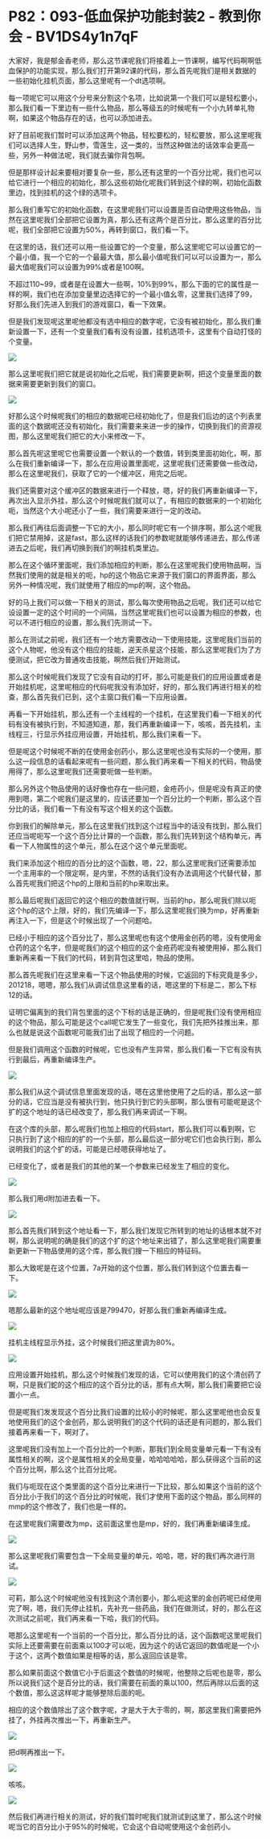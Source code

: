 # P82：093-低血保护功能封装2 - 教到你会 - BV1DS4y1n7qF

大家好，我是郁金香老师，那么这节课呢我们将接着上一节课啊，编写代码啊啊低血保护的功能实现，那么我们打开第92课的代码，那么首先呢我们是相关数据的一些初始化挂机页面，那么这里呢有一个dt选项啊。

每一项呢它可以用这个分号来分割这个名项，比如说第一个我们可以是轻松要小，那么我们看一下里边有一些什么物品，那么等级五的时候呢有一个小九转单礼物啊，如果这个物品存在的话，也可以添加进去。

好了目前呢我们暂时可以添加这两个物品，轻松要松的，轻松要放，那么这里呢我们可以选择人生，野山参，雪莲生，这一类的，当然这种做法的话效率会更高一些，另外一种做法呢，我们就去骗你背包啊。

但是那样设计起来要相对要复杂一些，那么还有这里的一个百分比呢，我们也可以给它进行一个相应的初始化，那么这些初始化呢我们转到这个绿的啊，初始化函数里边，找到挂机的这个绿的选项卡。

那么我们重写它的初始化函数，在这里呢我们可以设置是否自动使用这些物品，当然在这里呢我们全部把它设置为真，那么还有这两个是百分比，那么这里的百分比呢，我们全部把它设置为50%，再转到窗口，我们看一下。

在这里的话，我们还可以用一些设置它的一个变量，那么这里呢它可以设置它的一个最小值，我一个它的一个最最大值，那么最小值呢我们可以可以设置为一，那么最大值呢我们可以设置为99%或者是100啊。

不超过110~99，或者是在设置大一些啊，10%到99%，那么下面的它的属性是一样的啊，我们也在添加变量里边选择它的一个最小值幺零，这里我们选择了99，好那么我们先进入到我们的游戏窗口，看一下效果。

但是我们发现呢这里呢他都没有选中相应的数字呢，它没有被初始化，那么我们重新设置一下，还有一个变量我们看有没有设置，挂机选项卡，这里有个自动打怪的个变量。



![](img/f2125de207fed3800a3d3d0fac2aaec7_1.png)

那么这里呢我们把它就是说初始化之后呢，我们需要更新啊，把这个变量里面的数据来需要更新到我们的窗口。

![](img/f2125de207fed3800a3d3d0fac2aaec7_3.png)

好那么这个时候呢我们的相应的数据呢已经初始化了，但是我们后边的这个列表里面的这个数据呢还没有初始化，我们需要来来进一步的操作，切换到我们的资源视图，那么这里呢我们把它的大小来修改一下。

那么首先呢这里呢它也需要设置一个默认的一个数值，转到类里面初始化，啊，那么在我们重新编译一下，那么在应用设置里面呢，这里呢我们还需要做一些改动，那么在这里呢我们，获取了它的一个缓冲区，用完之后呢。

我们还需要对这个缓冲区的数据来进行一个释放，嗯，好的我们再重新编译一下，再次出入显示外挂，那么这个时候呢我们就可以了，有相应的数据来的一个初始化呃，当然这个大小呢还小了一些，我们需要来进行一定的改动。

那么我们再往后面调整一下它的大小，那么同时呢它有一个排序啊，那么这个呢我们把它禁用掉，这是fast，那么这样的话我们的参数呢就能够传递进去，那么传递进去之后呢，我们再切换到我们的啊挂机类里边。

那么在这个循环里面呢，我们添加相应的判断，那么在这里呢我们使用物品啊，当然我们使用的就是相关的呃，hp的这个物品它来源于我们窗口的界面界面，那么另外一种情况呢，我们就使用了相应的mp的啊，这个物品。

好的马上我们可以做一下相关的测试，那么每次使用物品之后呢，我们还可以给它设设置一定的这个时间的一个间隔，当然这里呢我们也可以设置为相应的参数，也可以不进行相应的设置，那么我们先测试一下。

那么在测试之前呢，我们还有一个地方需要改动一下使用技能，这里呢我们当前的这个人物呢，他没有这个相应的技能，逆天杀星这个技能，那么这里呢我们为了方便测试，把它改为普通攻击技能，啊然后我们开始测试。

那么这个时候呢我们发现了它没有自动的打坏，那么可能是我们的应用设置或者是开始挂机呢，这里呢相应的代码呢我没有添加好，好的，那么我们再进行相关的检查，那么首先我们已到，这个主窗口我们看一下应用设置。

再看一下开始挂机，那么还有一个主线程的一个挂机，在这里我们看一下相关的代码有没有被执行到，不知道知道，那，我们再重新编译一下，咳咳，首先挂机，主线程三，行显示外挂应用设置，开始挂机，那么我们来看一下。

但是呢这个时候呢不断的在使用金创药小，那么这里呢也没有实际的一个使用，那么这一段信息的话看起来呢有一些问题，那么我们再来看一下相关的代码，物品使用得了，那么这里呢我们还需要呃做一些判断。

那么另外这个物品使用的话好像也存在一些问题，金疮药小，但是呢没有真正的使用到嗯，第二个呢我们是这里的，应该还要加一个百分比的一个判断，那么这个百分比的话，我们看一下有没有写这个相关的这个函数。

你到我们的解除单元，那么在这里我们找到这个过程当中的话没有找到，那么我们还应当呢呃写一个这个百分比计算的一个函数，那么我们先转到这个结构单元，再看一下人物属性的这个单元，那么在这个这个单元里面呢。

我们来添加这个相应的百分比的这个函数，嗯，22，那么这里呢我们还需要添加一个主用率的一个限定啊，是内里，不然的话我们没有办法调用这个代替代替，那么首先呢我们把这个hp的上限和当前的hp来取出来。

那么最后呢我们返回它的这个相应的数值就行啊，当前的hp，那么呢我们除以呃这个hp的这个上限，好的，我们先编译一下，那么这里呢我们换为mp，好再重新再注入一下，但是这个时候出现了一个问题哈。

已经小于相应的这个百分比了，那么这里呢也有这个使用金创药的嗯，没有使用金仓药的这个名字，但是呢我们的这个相应的这个金疮药呢没有被使用掉，那么我们重新再来看一下我们的代码，转到背包这里哈，物品的使用。

那么首先呢我们在这里来看一下这个物品使用的时候，它返回的下标究竟是多少，201218，嗯嗯，那么我们从调试信息这里看的话，嗯这里的下标是二，那么下标12的话。

证明它偏离到的我们背包里面的这个下标的话是正确的，但是呢我们没有使用相应的这个物品，那么可能是这个call呢它发生了一些变化，我们先把外挂推出来，那么也就是说这个函数呢可能我们出了出现了相应的一个问题。

但是我们调用这个函数的时候呢，它也没有产生异常，那么我们看一下它有没有执行到最后，再重新编译生产。

![](img/f2125de207fed3800a3d3d0fac2aaec7_5.png)

那么我们从这个调试信息里面发现的话，嗯在这里他使用了之后的话，那么这一部分的话，它应当是没有被执行到，他只执行到它的头部啊，那么很有可能呢是这个扩的这个地址的话已经改变了，那么我们再来调试一下啊。

在这个库的头部，那么呢我们也加上相应的代码start，那么我们可以看到啊，它只执行到了这个相应的扩的一个头部，那么最后这一部分呢它们也会执行到，那么说明我们的这个扩的话，可能是已经嗯获得地址了。

已经变化了，或者是我们的其他的某一个参数来已经发生了相应的变化。

![](img/f2125de207fed3800a3d3d0fac2aaec7_7.png)

那么我们用d附加进去看一下。

![](img/f2125de207fed3800a3d3d0fac2aaec7_9.png)

那么首先我们转到这个地址看一下，那么我们发现它所转到的地址的话根本就不对啊，那么说明呢的确是我们的这个扩的这个地址来出错了，那么这里呢我们需要重新更新一下物品使用的这个库，那么我们搜一下相应的特征码。

那么大致呢是在这个位置，7a开始的这个位置，那么我们转到这个位置去看一下。

![](img/f2125de207fed3800a3d3d0fac2aaec7_11.png)

嗯那么最新的这个地址呢应该是799470，好那么我们重新再编译生成。

![](img/f2125de207fed3800a3d3d0fac2aaec7_13.png)

挂机主线程显示外挂，这个时候我们把这里调为80%。

![](img/f2125de207fed3800a3d3d0fac2aaec7_15.png)

应用设置开始挂机，那么这个时候我们发现的话，它可以使用我们的这个清创药了啊，只是我们蛇的这个相应的这个百分比的话，那有点大啊，那么我们需要把它设置小一点。

但是呢我们发发现这个百分比我们设置的比较小的时候呢，那么这里呢他也会反复地使用我们的这个金创药，那么说明我们的这个代码的话还是有问题的，那么我们接着再来看一下，啊对了。

这里呢我们没有加上一个百分比的一个判断，那我们到全局变量单元看一下有没有属性相关的啊，这个是属性相关的全局变量，哈哈哈哈哈，那么获得这个当前的这个百分比啊，那么这个比百分比呢。

我们与呃现在这个类里面的这个百分比来进行一下比较，那么如果这个当前的这个百分比小于我们的这个百分比的时候呢，我们才使用下面的这个物品，那么同样的mmp的这个修改了，我们也是一样的。

在这里呢我们需要改为mp，这前面这里也是mp，好的，我们再重新编译生成。

![](img/f2125de207fed3800a3d3d0fac2aaec7_17.png)

那么这里呢我们需要包含一下全局变量的单元，哈哈，嗯，好的我们再次进行测试。

![](img/f2125de207fed3800a3d3d0fac2aaec7_19.png)

可莉，那么这个时候呢他没有找到这个清创要小，那么呃这里的金创药呢已经使用完了啊，嗯，我们先停止挂机，先补充一些药品，我们在做测试，好的，那么在这次测试之前呢，我们再来看一下哈，我们的代码。

嗯那么这里呢有一个当前的一个百分比，那么百分比的话，这个函数呢这里呢我们实际上还要需要在前面乘以100才可以呃，因为这个的话它返回的数值呢是一个小于这个，这两个数值如果是相等的话，那么返回应该是零。

那么如果前面这个数值它小于后面这个数值的时候呢，他整除之后呢也是零，那么所以说我们这个是百分比的话，我们需要在前面的乘以100，然后再除以后面的这个数值，那么这这样呢才能够整除后面的呃。

相应的这个数值除出了这个数字呢，才是大于大于零的，啊，那这里我们需要把外挂了，外挂再次推出一下，再重新生产。



![](img/f2125de207fed3800a3d3d0fac2aaec7_21.png)

把d啊再推出一下。

![](img/f2125de207fed3800a3d3d0fac2aaec7_23.png)

咳咳。

![](img/f2125de207fed3800a3d3d0fac2aaec7_25.png)

然后我们再进行相关的测试，好的我们暂时呢我们就测试到这里了，那么这个时候呢当它的百分比小于95%的时候呢，它会这个自动呢使用这个金创药小。


